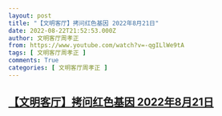 ```yaml
---
layout: post
title: "【文明客厅】拷问红色基因 2022年8月21日"
date: 2022-08-22T21:52:53.000Z
author: 文明客厅周孝正
from: https://www.youtube.com/watch?v=-qgILlWe9tA
tags: [ 文明客厅周孝正 ]
comments: True
categories: [ 文明客厅周孝正 ]
---
```

<!--1661205173000-->
[【文明客厅】拷问红色基因 2022年8月21日](https://www.youtube.com/watch?v=-qgILlWe9tA)
------

<div>

</div>
